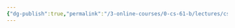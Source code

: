 ```yaml
---
{"dg-publish":true,"permalink":"/3-online-courses/0-cs-61-b/lectures/cs-61-b-2018-spring-learning-notes-chapter-01/","noteIcon":"","created":"2024-01-31T22:49:21.416+01:00","updated":"2024-01-31T22:55:32.240+01:00"}
---
```





